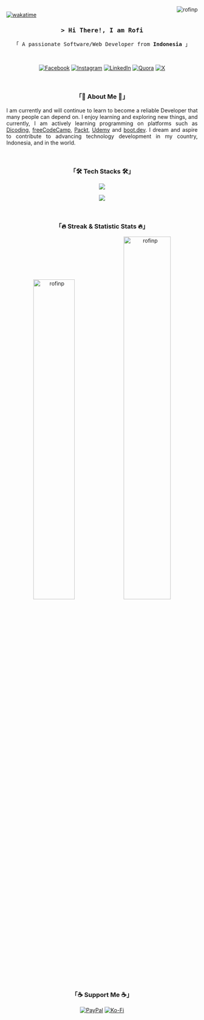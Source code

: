 <a href="https://komarev.com/ghpvc/?username=rofinp">
  <img align="right" src="https://komarev.com/ghpvc/?username=rofinp&label=Profile%20views&color=0e75b6&style=flat" alt="rofinp" />
</a>

[![wakatime](https://wakatime.com/badge/user/018ea535-c43a-4316-bd50-67ddcfe3852d.svg)](https://wakatime.com/@018ea535-c43a-4316-bd50-67ddcfe3852d)

<div align="center">
<!-- Intro  -->
<h3>
  <samp>&gt; Hi There!, I am
    <b><a target="_blank">Rofi</a></b>
  </samp>
</h3>

<!-- Bio -->
<p align="center"> 
  <samp>
    「 A passionate Software/Web Developer from <b>Indonesia</b> 」
  </samp>
</p>

<br>

<!-- Sosials -->
[![Facebook](https://img.shields.io/badge/Facebook-%231877F2.svg?logo=Facebook&logoColor=white)](https://facebook.com/rofinugrahaa) 
[![Instagram](https://img.shields.io/badge/Instagram-%23E4405F.svg?logo=Instagram&logoColor=white)](https://instagram.com/rofinugrahaputra) 
[![LinkedIn](https://img.shields.io/badge/LinkedIn-%230077B5.svg?logo=linkedin&logoColor=white)](https://linkedin.com/in/rofi-nugraha-putra) 
[![Quora](https://img.shields.io/badge/Quora-%23B92B27.svg?logo=Quora&logoColor=white)](https://quora.com/profile/Rofi-Nugraha-Putra) 
[![X](https://img.shields.io/badge/X-black.svg?logo=X&logoColor=white)](https://x.com/RofiNugrahaP) 
</div>

<br>

<!-- About Me Section -->
<div>
  <h3 align="center">「🧐 About Me 🧐」</h3>
  <p align="justify">
    I am currently and will continue to learn to become a reliable Developer that many people can depend on. I enjoy learning and exploring new things, and currently, I am actively learning programming on platforms such as <a href="https://www.dicoding.com/users/rofi-nugraha">Dicoding</a>, <a href="https://www.freecodecamp.org/rofi_nugraha">freeCodeCamp</a>, <a href="https://www.packtpub.com/">Packt</a>, <a href="https://www.udemy.com/">Udemy</a> and <a href="https://www.boot.dev/">boot.dev</a>. I dream and aspire to contribute to advancing technology development in my country, Indonesia, and in the world.
  </p>
</div>

<br>

<!-- Tech Stack Section -->
<div>
  <h3 align="center">「🛠️ Tech Stacks 🛠️」</h3>
  <!-- Stack Icons -->
  <div align="center">
    <p>
      <a href="https://skillicons.dev">
        <img src="https://skillicons.dev/icons?i=go,js,ts,html,css,react,redux,tailwind,bootstrap,nodejs,expressjs,nestjs,npm,nginx,rabbitmq,postman,jenkins,docker,aws,github,githubactions,mongodb,postgres,mysql,redis,jest,vitest&perline=9&theme=light" />
      </a>
    </p>
  </div>
  <!-- Editor & OS Icons -->
  <div align="center">
    <p>
      <a href="https://skillicons.dev">
        <img src="https://skillicons.dev/icons?i=vscode,vim,ubuntu,windows&theme=light" />
      </a>
    </p>
  </div>
</div>

<br>

<!-- Statistics Section -->
<div align="center">
  <h3>「🔥 Streak & Statistic Stats 🔥」</h3>

  <p>
    <img width="46.5%" src="https://github-readme-stats.vercel.app/api/top-langs/?username=rofinp&langs_count=8&theme=vue" alt=rofinp />
    <img width="49.5%" src="https://github-readme-streak-stats.herokuapp.com/?user=rofinp&theme=vue" alt="rofinp" />
  </p>
</div>

<br>

<!-- Support Me Section -->
<div align="center">
  <h3>「☕ Support Me ☕」</h3>

[![PayPal](https://img.shields.io/badge/PayPal-00457C?style=for-the-badge&logo=paypal&logoColor=white)](https://paypal.me/rofinugraha)
[![Ko-Fi](https://img.shields.io/badge/ko--fi-F16061?style=for-the-badge&logo=ko-fi&logoColor=white)](https://ko-fi.com/rofinugraha)
</div>
